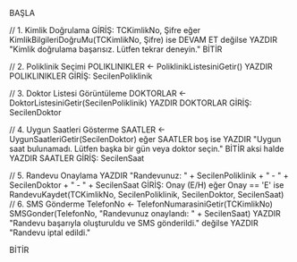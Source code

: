 BAŞLA

  // 1. Kimlik Doğrulama
  GİRİŞ: TCKimlikNo, Şifre
  eğer KimlikBilgileriDoğruMu(TCKimlikNo, Şifre) ise
      DEVAM ET
  değilse
      YAZDIR "Kimlik doğrulama başarısız. Lütfen tekrar deneyin."
      BİTİR

  // 2. Poliklinik Seçimi
  POLIKLINIKLER ← PoliklinikListesiniGetir()
  YAZDIR POLIKLINIKLER
  GİRİŞ: SecilenPoliklinik

  // 3. Doktor Listesi Görüntüleme
  DOKTORLAR ← DoktorListesiniGetir(SecilenPoliklinik)
  YAZDIR DOKTORLAR
  GİRİŞ: SecilenDoktor

  // 4. Uygun Saatleri Gösterme
  SAATLER ← UygunSaatleriGetir(SecilenDoktor)
  eğer SAATLER boş ise
      YAZDIR "Uygun saat bulunamadı. Lütfen başka bir gün veya doktor seçin."
      BİTİR
  aksi halde
      YAZDIR SAATLER
      GİRİŞ: SecilenSaat

  // 5. Randevu Onaylama
  YAZDIR "Randevunuz: " + SecilenPoliklinik + " - " + SecilenDoktor + " - " + SecilenSaat
  GİRİŞ: Onay (E/H)
  eğer Onay == 'E' ise
      RandevuKaydet(TCKimlikNo, SecilenPoliklinik, SecilenDoktor, SecilenSaat)
      // 6. SMS Gönderme
      TelefonNo ← TelefonNumarasiniGetir(TCKimlikNo)
      SMSGonder(TelefonNo, "Randevunuz onaylandı: " + SecilenSaat)
      YAZDIR "Randevu başarıyla oluşturuldu ve SMS gönderildi."
  değilse
      YAZDIR "Randevu iptal edildi."

BİTİR
